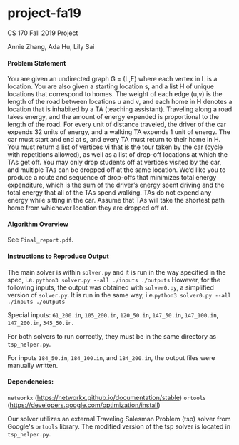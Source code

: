 # project-fa19
CS 170 Fall 2019 Project

Annie Zhang, Ada Hu, Lily Sai

#### Problem Statement
You are given an undirected graph G = (L,E) where each vertex in L is a location. You are also given a starting location s, and a list H of unique locations that correspond to homes. The weight of each edge (u,v) is the length of the road between locations u and v, and each home in H denotes a location that is inhabited by a TA (teaching assistant). Traveling along a road takes energy, and the amount of energy expended is proportional to the length of the road. For every unit of distance traveled, the driver of the car expends 32 units of energy, and a walking TA expends 1 unit of energy. The car must start and end at s, and every TA must return to their home in H.
You must return a list of vertices vi that is the tour taken by the car (cycle with repetitions allowed), as well as a list of drop-off locations at which the TAs get off. You may only drop students off at vertices visited by the car, and multiple TAs can be dropped off at the same location.
We’d like you to produce a route and sequence of drop-offs that minimizes total energy expenditure, which is the sum of the driver’s energy spent driving and the total energy that all of the TAs spend walking. TAs do not expend any energy while sitting in the car. Assume that TAs will take the shortest path home from whichever location they are dropped off at.

#### Algorithm Overview
See ```Final_report.pdf```.

#### Instructions to Reproduce Output
The main solver is within ```solver.py``` and it is run in the way specified in the spec, i.e.
```python3 solver.py --all ./inputs ./outputs```
However, for the following inputs, the output was obtained with ```solver0.py```, a simplified version of 
```solver.py```. It is run in the same way, i.e.```python3 solver0.py --all ./inputs ./outputs```

Special inputs:
```61_200.in```,
```105_200.in```,
```120_50.in```,
```147_50.in```,
```147_100.in```,
```147_200.in```,
```345_50.in```.

For both solvers to run correctly, they must be in the same directory as ```tsp_helper.py```.

For inputs ```184_50.in```, ```184_100.in```, and ```184_200.in```, the output files were manually written.

#### Dependencies:
```networkx``` (https://networkx.github.io/documentation/stable)
```ortools``` (https://developers.google.com/optimization/install)

Our solver utilizes an external Traveling Salesman Problem (tsp) solver from Google's ```ortools``` library.
The modified version of the tsp solver is located in ```tsp_helper.py```.


